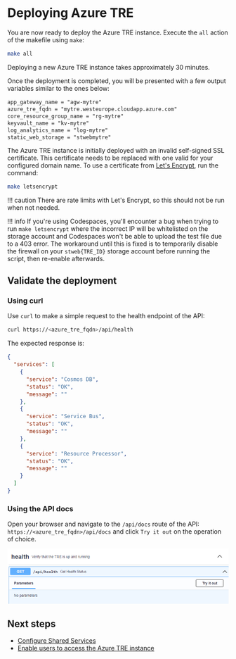 # Deploying Azure TRE

You are now ready to deploy the Azure TRE instance. Execute the `all` action of the makefile using `make`:

```bash
make all
```

Deploying a new Azure TRE instance takes approximately 30 minutes.

Once the deployment is completed, you will be presented with a few output variables similar to the ones below:

```plaintext
app_gateway_name = "agw-mytre"
azure_tre_fqdn = "mytre.westeurope.cloudapp.azure.com"
core_resource_group_name = "rg-mytre"
keyvault_name = "kv-mytre"
log_analytics_name = "log-mytre"
static_web_storage = "stwebmytre"
```

The Azure TRE instance is initially deployed with an invalid self-signed SSL certificate. This certificate needs to be replaced with one valid for your configured domain name. To use a certificate from [Let's Encrypt](https://letsencrypt.org/), run the command:

```bash
make letsencrypt
```

!!! caution
    There are rate limits with Let's Encrypt, so this should not be run when not needed.

!!! info
    If you're using Codespaces, you'll encounter a bug when trying to run `make letsencrypt` where the incorrect IP will be whitelisted on the storage account and Codespaces won't be able to upload the test file due to a 403 error. The workaround until this is fixed is to temporarily disable the firewall on your `stweb{TRE_ID}` storage account before running the script, then re-enable afterwards.

## Validate the deployment

### Using curl

Use `curl` to make a simple request to the health endpoint of the API:

```bash
curl https://<azure_tre_fqdn>/api/health
```

The expected response is:

```json
{
  "services": [
    {
      "service": "Cosmos DB",
      "status": "OK",
      "message": ""
    },
    {
      "service": "Service Bus",
      "status": "OK",
      "message": ""
    },
    {
      "service": "Resource Processor",
      "status": "OK",
      "message": ""
    }
  ]
}
```

### Using the API docs

Open your browser and navigate to the `/api/docs` route of the API:  `https://<azure_tre_fqdn>/api/docs` and click `Try it out` on the operation of choice.

![Swagger UI](../../assets/quickstart_swaggerui.png)

## Next steps

* [Configure Shared Services](configuring-shared-services.md)
* [Enable users to access the Azure TRE instance](../auth.md#enabling-users)
